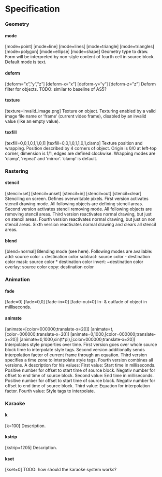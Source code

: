 # Specification

### Geometry
#### mode
[mode=point]
[mode=line]
[mode=lines]
[mode=triangle]
[mode=triangles]
[mode=polygon]
[mode=ellipse]
[mode=shape]
Geometry type to draw. Form will be interpreted by non-style content of fourth cell in source block. Default mode is text.

#### deform
[deform=”x”,”y”,”z”]
[deform-x=”x”]
[deform-y=”y”]
[deform-z=”z”]
Deform filter for objects.
TODO: similar to baseline of AS5?

#### texture
[texture=invalid_image.png]
Texture on object. Texturing enabled by a valid image file name or ‘frame’ (current video frame), disabled by an invalid value (like an empty value).

#### texfill
[texfill=0,0,1,0,1,1,0,1]
[texfill=0,0,1,0,1,1,0,1,clamp]
Texture position and wrapping.
Position described by 4 corners of object. Origin is 0/0 at left-top corner, dimension is 1/1, edges are defined clockwise.
Wrapping modes are ‘clamp’, ‘repeat’ and ‘mirror’. ‘clamp’ is default.

### Rastering
#### stencil
[stencil=set]
[stencil=unset]
[stencil=in]
[stencil=out]
[stencil=clear]
Stenciling on screen. Defines overwritable pixels.
First version activates stencil drawing mode. All following objects are defining stencil areas.
Second version activates stencil removing mode. All following objects are removing stencil areas.
Third version reactivates normal drawing, but just on stencil areas.
Fourth version reactivates normal drawing, but just on non stencil areas.
Sixth version reactivates normal drawing and clears all stencil areas.

#### blend
[blend=normal]
Blending mode (see here). Following modes are available:
add: source color + destination color
subtract: source color - destination color
mask: source color * destination color
invert: ~destination color
overlay: source color
copy: destination color

### Animation
#### fade
[fade=0]
[fade=0,0]
[fade-in=0]
[fade-out=0]
In- & outfade of object in milliseconds.

#### animate
[animate=[color=000000;translate-x=20]]
[animate=t,[color=000000;translate-x=20]]
[animate=0,1000,[color=000000;translate-x=20]]
[animate=0,1000,sin(t*pi),[color=000000;translate-x=20]]
Interpolates style properties over time.
First version goes over whole source block time to interpolate style tags.
Second version additionally sends interpolation factor of current frame through an equation.
Third version specifies a time zone to interpolate style tags.
Fourth version combines all versions. A description for his values:
First value:
Start time in milliseconds.
Positive number for offset to start time of source block.
Negativ number for offset to end time of source block.
Second value:
End time in milliseconds.
Positive number for offset to start time of source block.
Negativ number for offset to end time of source block.
Third value:
Equation for interpolation factor.
Fourth value:
Style tags to interpolate.

### Karaoke
#### k
[k=100]
Description.

#### kstrip
[kstrip=1205]
Description.

#### kset
[kset=0]
TODO: how should the karaoke system works?